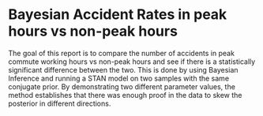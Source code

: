 # Bayesian Accident Rates in peak hours vs non-peak hours

The goal of this report is to compare the number of accidents in peak commute working hours vs non-peak
hours and see if there is a statistically significant difference between the two. This is done by using Bayesian
Inference and running a STAN model on two samples with the same conjugate prior. By demonstrating
two different parameter values, the method establishes that there was enough proof in the data to skew the
posterior in different directions.
